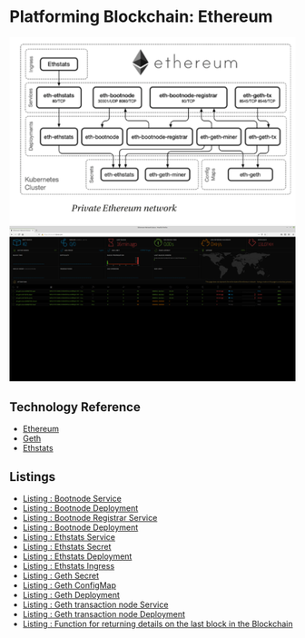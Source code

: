 # Platforming Blockchain: Ethereum


<img src="https://github.com/adavarski/k8s-Blockchain-Ethereum-playground/blob/main/pictures/Blockchain_private_Ethereum_network.png" width="800">
<img src="https://github.com/adavarski/k8s-Blockchain-Ethereum-playground/blob/main/pictures/Blockchain-Ethereum-stats-private-Ethereum-nodes-reporting.png" width="800">





## Technology Reference
- [Ethereum]
- [Geth]
- [Ethstats]

## Listings

- [Listing : Bootnode Service](cluster-davar-eth/100-eth/10-bootnode/10-service.yml)
- [Listing : Bootnode Deployment](/200-eth/10-bootnode/30-deployment.yml)
- [Listing : Bootnode Registrar Service](/200-eth/20-bootnode-reg/10-service.yml)
- [Listing : Bootnode Deployment](200-eth/20-bootnode-reg/30-deployment.yml)
- [Listing : Ethstats Service](/200-eth/30-ethstats/10-service.yml)
- [Listing : Ethstats Secret](/200-eth/30-ethstats/15-secret.yml)
- [Listing : Ethstats Deployment](/200-eth/30-ethstats/30-deployment.yml)
- [Listing : Ethstats Ingress](/200-eth/30-ethstats/50-ingress.yml)
- [Listing : Geth Secret](/200-eth/40-miner/15-secret.yml)
- [Listing : Geth ConfigMap](/200-eth/40-miner/20-configmap.yml)
- [Listing : Geth Deployment](/200-eth/40-miner/30-deployment.yml)
- [Listing : Geth transaction node Service](/200-eth/50-tx/10-service.yml)
- [Listing : Geth transaction node Deployment](/200-eth/50-tx/30-deployment.yml)
- [Listing : Function for returning details on the last block in the Blockchain](/utils/last-block/handler.py)<!-- @IGNORE PREVIOUS: link -->

[Ethstats]: https://github.com/cubedro/eth-netstats
[Geth]: https://geth.ethereum.org/
[Ethereum]: https://ethereum.org/en/
